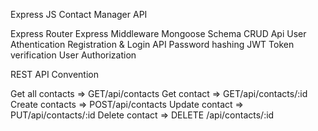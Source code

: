 Express JS Contact Manager API

Express Router
Express Middleware
Mongoose Schema
CRUD Api
User Athentication
Registration & Login API
Password hashing
JWT Token verification
User Authorization

REST API Convention

Get all contacts => GET/api/contacts
Get contact => GET/api/contacts/:id
Create contacts => POST/api/contacts
Update contact => PUT/api/contacts/:id
Delete contact => DELETE /api/contacts/:id
